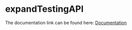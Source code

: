 # expandTestingAPI

The documentation link can be found here: [Documentation](https://web.postman.co/workspace/291207d5-1073-4eda-b783-3fd9231b4116/documentation/36297486-9f526227-f62d-4dc8-95b6-27b6e728ca82)
